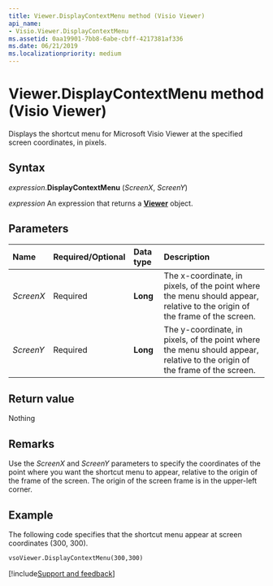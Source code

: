 ```yaml
---
title: Viewer.DisplayContextMenu method (Visio Viewer)
api_name:
- Visio.Viewer.DisplayContextMenu
ms.assetid: 0aa19901-7bb8-6abe-cbff-4217381af336
ms.date: 06/21/2019
ms.localizationpriority: medium
---
```



# Viewer.DisplayContextMenu method (Visio Viewer)

Displays the shortcut menu for Microsoft Visio Viewer at the specified screen coordinates, in pixels.


## Syntax

_expression_.**DisplayContextMenu** (_ScreenX_, _ScreenY_)

_expression_ An expression that returns a **[Viewer](Visio.Viewer.md)** object.


## Parameters

|Name|Required/Optional|Data type|Description|
|:-----|:-----|:-----|:-----|
|_ScreenX_|Required| **Long**|The x-coordinate, in pixels, of the point where the menu should appear, relative to the origin of the frame of the screen.|
|_ScreenY_|Required| **Long**|The y-coordinate, in pixels, of the point where the menu should appear, relative to the origin of the frame of the screen.|

## Return value

Nothing


## Remarks

Use the _ScreenX_ and _ScreenY_ parameters to specify the coordinates of the point where you want the shortcut menu to appear, relative to the origin of the frame of the screen. The origin of the screen frame is in the upper-left corner.


## Example

The following code specifies that the shortcut menu appear at screen coordinates (300, 300).

```vb
vsoViewer.DisplayContextMenu(300,300)
```

[!include[Support and feedback](~/includes/feedback-boilerplate.md)]
